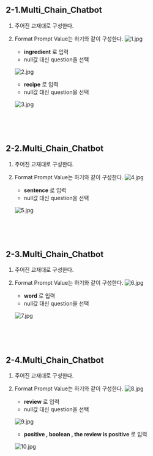 ## 2-1.Multi_Chain_Chatbot
1. 주어진 교재대로 구성한다.
2. Format Prompt Value는 하기와 같이 구성한다.
![1.jpg](../doc/img/02/02_1.png)
   <br>
   - <b>ingredient</b> 로 입력
   - null값 대신 question을 선택
     
   ![2.jpg](../doc/img/02/02_2.png)
   - <b>recipe</b> 로 입력
   - null값 대신 question을 선택
        
   ![3.jpg](../doc/img/02/02_3.png)


<br><br><br>
## 2-2.Multi_Chain_Chatbot
1. 주어진 교재대로 구성한다.
2. Format Prompt Value는 하기와 같이 구성한다.
![4.jpg](../doc/img/02/02_4.png)
   <br>
   - <b>sentence</b> 로 입력
   - null값 대신 question을 선택
     
   ![5.jpg](../doc/img/02/02_5.png)


<br><br><br>
## 2-3.Multi_Chain_Chatbot
1. 주어진 교재대로 구성한다.
2. Format Prompt Value는 하기와 같이 구성한다.
![6.jpg](../doc/img/02/02_6.png)
   <br>
   - <b>word</b> 로 입력
   - null값 대신 question을 선택
     
   ![7.jpg](../doc/img/02/02_7.png)


<br><br><br>
## 2-4.Multi_Chain_Chatbot
1. 주어진 교재대로 구성한다.
2. Format Prompt Value는 하기와 같이 구성한다.
![8.jpg](../doc/img/02/02_8.png)
   <br>
   - <b>review</b> 로 입력
   - null값 대신 question을 선택
     
   ![9.jpg](../doc/img/02/02_9.png)
   <br>
   - <b>positive , boolean  , the review is positive</b> 로 입력
     
   ![10.jpg](../doc/img/02/02_10.png)
